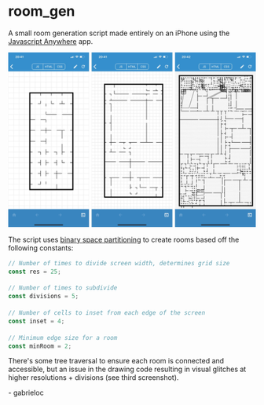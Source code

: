 # room_gen

A small room generation script made entirely on an iPhone using the [Javascript Anywhere](https://apps.apple.com/us/app/javascript-anywhere-jsanywhere/id363452277) app.

![room_gen](preview.jpg)

The script uses [binary space partitioning](https://en.wikipedia.org/wiki/Binary_space_partitioning) to create rooms based off the following constants:

```javascript
// Number of times to divide screen width, determines grid size
const res = 25; 

// Number of times to subdivide
const divisions = 5;

// Number of cells to inset from each edge of the screen
const inset = 4;

// Minimum edge size for a room
const minRoom = 2;
```

There's some tree traversal to ensure each room is connected and accessible, but an issue in the drawing code resulting in visual glitches at higher resolutions + divisions (see third screenshot).

\- gabrieloc